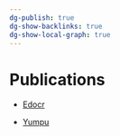 ```yaml
---
dg-publish: true
dg-show-backlinks: true
dg-show-local-graph: true
---
```

# Publications

- [Edocr](https://www.edocr.com/)

- [Yumpu](https://www.yumpu.com/en)